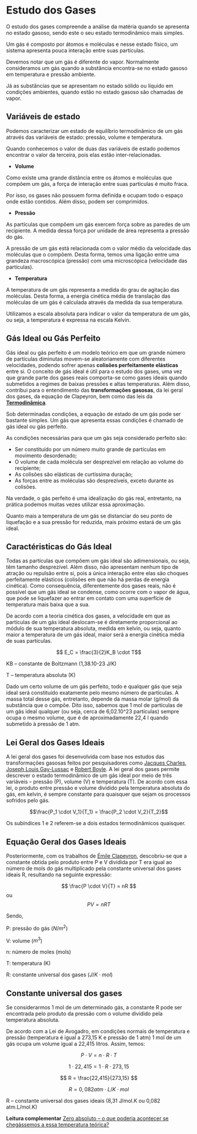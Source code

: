# Estudo dos Gases

O estudo dos gases compreende a análise da matéria quando se apresenta no estado gasoso, sendo este o seu estado termodinâmico mais simples.

Um gás é composto por átomos e moléculas e nesse estado físico, um sistema apresenta pouca interação entre suas partículas.

Devemos notar que um gás é diferente do vapor. Normalmente consideramos um gás quando a substância encontra-se no estado gasoso em temperatura e pressão ambiente.

Já as substâncias que se apresentam no estado sólido ou líquido em condições ambientes, quando estão no estado gasoso são chamadas de vapor.

## Variáveis de estado

Podemos caracterizar um estado de equilíbrio termodinâmico de um gás através das variáveis de estado: pressão, volume e temperatura.

Quando conhecemos o valor de duas das variáveis de estado podemos encontrar o valor da terceira, pois elas estão inter-relacionadas.

* **Volume**

Como existe uma grande distância entre os átomos e moléculas que compõem um gás, a força de interação entre suas partículas é muito fraca.

Por isso, os gases não possuem forma definida e ocupam todo o espaço onde estão contidos. Além disso, podem ser comprimidos.

* **Pressão**

As partículas que compõem um gás exercem força sobre as paredes de um recipiente. A medida dessa força por unidade de área representa a pressão do gás.

A pressão de um gás está relacionada com o valor médio da velocidade das moléculas que o compõem. Desta forma, temos uma ligação entre uma grandeza macroscópica (pressão) com uma microscópica (velocidade das partículas).

* **Temperatura**

A temperatura de um gás representa a medida do grau de agitação das moléculas. Desta forma, a energia cinética média de translação das moléculas de um gás é calculada através da medida da sua temperatura.

Utilizamos a escala absoluta para indicar o valor da temperatura de um gás, ou seja, a temperatura é expressa na escala Kelvin.

## Gás Ideal ou Gás Perfeito

Gás ideal ou gás perfeito é um modelo teórico em que um grande 
número de partículas diminutas movem-se aleatoriamente com 
diferentes velocidades, podendo sofrer apenas **colisões 
perfeitamente elásticas** entre si. O conceito de gás ideal é útil 
para o estudo dos gases, uma vez que grande parte dos gases 
reais comporta-se como gases ideais quando submetidos a regimes 
de baixas pressões e altas temperaturas. Além disso, contribui 
para o entendimento das **transformações gasosas**, da lei geral dos 
gases, da equação de Clapeyron, bem como das leis da 
[**Termodinâmica**](https://github.com/iblima/Quimica/blob/main/Complemento/Termodinamica.md).

Sob determinadas condições, a equação de estado de um gás pode ser bastante simples. Um gás que apresenta essas condições é chamado de gás ideal ou gás perfeito.

As condições necessárias para que um gás seja considerado perfeito são:

* Ser constituído por um número muito grande de partículas em movimento desordenado;
* O volume de cada molécula ser desprezível em relação ao volume do recipiente;
* As colisões são elásticas de curtíssima duração;
* As forças entre as moléculas são desprezíveis, exceto durante as colisões.

Na verdade, o gás perfeito é uma idealização do gás real, entretanto, na prática podemos muitas vezes utilizar essa aproximação.

Quanto mais a temperatura de um gás se distanciar do seu ponto de liquefação e a sua pressão for reduzida, mais próximo estará de um gás ideal.


## Caractéristicas do Gás Ideal

Todas as partículas que compõem um gás ideal são adimensionais, 
ou seja, têm tamanho desprezível. Além disso, não apresentam 
nenhum tipo de atração ou repulsão entre si, pois a única 
interação entre elas são choques perfeitamente elásticos 
(colisões em que não há perdas de energia cinética). Como 
consequência, diferentemente dos gases reais, não é possível que 
um gás ideal se condense, como ocorre com o vapor de água, que 
pode se liquefazer ao entrar em contato com uma superfície de 
temperatura mais baixa que a sua.

De acordo com a teoria cinética dos gases, a velocidade em que 
as partículas de um gás ideal deslocam-se é diretamente 
proporcional ao módulo de sua temperatura absoluta, medida em 
kelvin, ou seja, quanto maior a temperatura de um gás ideal, 
maior será a energia cinética média de suas partículas.

$$ E_C = \frac{3}{2}K_B \cdot T$$

KB – constante de Boltzmann (1,38.10-23 J/K)

T – temperatura absoluta (K)

Dado um certo volume de um gás perfeito, todo e qualquer gás que 
seja ideal será constituído exatamente pelo mesmo número de 
partículas. A massa total desse gás, entretanto, depende da 
massa molar (g/mol) da substância que o compõe. Dito isso, 
sabemos que 1 mol de partículas de um gás ideal qualquer (ou 
seja, cerca de 6,02.10^23 partículas) sempre ocupa o mesmo 
volume, que é de aproximadamente 22,4 l quando submetido à 
pressão de 1 atm.


## Lei Geral dos Gases Ideais

A lei geral dos gases foi desenvolvida com base nos estudos das transformações 
gasosas feitos por pesquisadores como [Jacques 
Charles](https://pt.wikipedia.org/wiki/Jacques_Alexandre_Cesar_Charles), [Joseph 
Louis Gay-Lussac](https://pt.wikipedia.org/wiki/Louis_Joseph_Gay-Lussac) e [Robert 
Boyle](https://pt.wikipedia.org/wiki/Robert_Boyle). A lei geral dos gases permite 
descrever o estado termodinâmico de um gás ideal por meio de três variáveis – 
pressão (P), volume (V) e temperatura (T). De acordo com essa lei, o produto entre 
pressão e volume dividido pela temperatura absoluta do gás, em kelvin, é sempre 
constante para quaisquer que sejam os processos sofridos pelo gás.

$$\frac{P_1 \cdot V_1}{T_1} = \frac{P_2 \cdot V_2}{T_2}$$

Os subíndices 1 e 2 referem-se a dois estados termodinâmicos quaisquer.

## Equação Geral dos Gases Ideais

Posteriormente, com os trabalhos de [Émile Clapeyron](https://pt.wikipedia.org/wiki/Beno%C3%AEt_Paul-%C3%89mile_Clapeyron), descobriu-se que a constante obtida pelo produto entre P e V dividida por T era igual ao número de mols do gás multiplicado pela constante universal dos gases ideais R, resultando na seguinte expressão:

$$  \frac{P \cdot V}{T} = nR $$  ou  $$ PV = nRT $$

Sendo,

P: pressão do gás ($N/m^2$)

V: volume ($m^3$)

n: número de moles (mols)

T: temperatura (K)

R: constante universal dos gases ($J/K \cdot mol$)

## Constante universal dos gases

Se considerarmos 1 mol de um determinado gás, a constante R pode ser encontrada pelo produto da pressão com o volume dividido pela temperatura absoluta.

De acordo com a Lei de Avogadro, em condições normais de temperatura e pressão (temperatura é igual a 273,15 K e pressão de 1 atm) 1 mol de um gás ocupa um volume igual a 22,415 litros. Assim, temos:

$$ P \cdot V = n \cdot R \cdot T $$

$$ 1 \cdot 22,415 = 1 \cdot R \cdot 273,15$$

$$ R = \frac{22,415}{273,15} $$

$$ R = 0,082 atm \cdot L / K \cdot mol $$

R – constante universal dos gases ideais (8,31 J/mol.K ou 0,082 atm.L/mol.K)

**Leitura complementar** [ Zero absoluto – o que poderia acontecer se chegássemos a essa temperatura teórica?](https://mundoeducacao.uol.com.br/fisica/zero-absoluto.htm)
